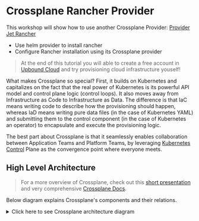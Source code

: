 # Crossplane Rancher Provider

This workshop will show how to use another Crossplane Provider: [Provider Jet Rancher](https://github.com/crossplane-contrib/provider-jet-rancher)

- Use helm provider to install rancher
- Configure Rancher installation using its Crossplane provider

> At the end of this tutorial you will able to create a free account in [Upbound Cloud](https://www.upbound.io/) and try provisioning cloud infrastructure youself!

What makes Crossplane so special? First, it builds on Kubernetes and capitalizes on the fact that the real power of Kubernetes is its powerful API model and control plane logic (control loops). It also moves away from Infrastructure as Code to Infrastructure as Data. The difference is that IaC means writing code to describe how the provisioning should happen, whereas IaD means writing pure data files (in the case of Kubernetes YAML) and submitting them to the control component (in the case of Kubernetes an operator) to encapsulate and execute the provisioning logic.

The best part about Crossplane is that it seamlessly enables collaboration between Application Teams and Platform Teams, by leveraging [Kubernetes Control](https://containerjournal.com/kubeconcnc/kubernetes-true-superpower-is-its-control-plane/) Plane as the convergence point where everyone meets.

## High Level Architecture

> For a more overview of Crossplane, check out this [short presentation](https://slides.com/decoder/crossplane) and very comprehensive [Crossplane Docs](https://crossplane.io/docs/v1.6/).

Below diagram explains Crossplane's components and their relations.

<details>
    <summary>Click here to see Crossplane architecture diagram</summary>

![crossplane-components](http://www.plantuml.com/plantuml/proxy?cache=yes&src=https://raw.githubusercontent.com/Piotr1215/crossplane-demo/master/diagrams/crossplane-components.puml&fmt=png)

</details>

